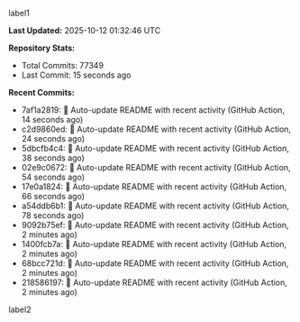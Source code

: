 
label1 
<!-- ACTIVITY_START -->
**Last Updated:** 2025-10-12 01:32:46 UTC

**Repository Stats:**
- Total Commits: 77349
- Last Commit: 15 seconds ago

**Recent Commits:**
- 7af1a2819: 🤖 Auto-update README with recent activity (GitHub Action, 14 seconds ago)
- c2d9860ed: 🤖 Auto-update README with recent activity (GitHub Action, 24 seconds ago)
- 5dbcfb4c4: 🤖 Auto-update README with recent activity (GitHub Action, 38 seconds ago)
- 02e9c0672: 🤖 Auto-update README with recent activity (GitHub Action, 54 seconds ago)
- 17e0a1824: 🤖 Auto-update README with recent activity (GitHub Action, 66 seconds ago)
- a54ddb6b1: 🤖 Auto-update README with recent activity (GitHub Action, 78 seconds ago)
- 9092b75ef: 🤖 Auto-update README with recent activity (GitHub Action, 2 minutes ago)
- 1400fcb7a: 🤖 Auto-update README with recent activity (GitHub Action, 2 minutes ago)
- 68bcc721d: 🤖 Auto-update README with recent activity (GitHub Action, 2 minutes ago)
- 218586197: 🤖 Auto-update README with recent activity (GitHub Action, 2 minutes ago)
<!-- ACTIVITY_END -->

label2
